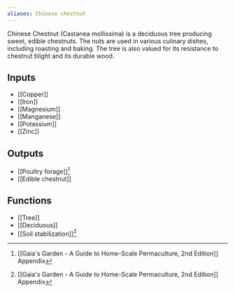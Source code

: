 ```yaml
---
aliases: Chinese chestnut
---
```

Chinese Chestnut (Castanea mollissima) is a deciduous tree producing sweet, edible chestnuts. The nuts are used in various culinary dishes, including roasting and baking. The tree is also valued for its resistance to chestnut blight and its durable wood.
## Inputs
 - [[Copper]]
- [[Iron]]
- [[Magnesium]]
- [[Manganese]]
- [[Potassium]]
- [[Zinc]]
## Outputs
- [[Poultry forage]][^1]
- [[Edible chestnut]]

## Functions
- [[Tree]]
- [[Deciduous]]
- [[Soil stabilization]][^1]

[^1]: [[Gaia's Garden - A Guide to Home-Scale Permaculture, 2nd Edition]] Appendix